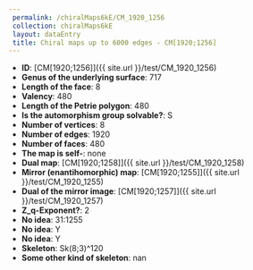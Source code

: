 ```yaml
--- 
 permalink: /chiralMaps6kE/CM_1920_1256 
 collection: chiralMaps6kE
 layout: dataEntry
 title: Chiral maps up to 6000 edges - CM[1920;1256]
---
```


- **ID**: [CM[1920;1256]]({{ site.url }}/test/CM_1920_1256)
- **Genus of the underlying surface**: 717
- **Length of the face**: 8
- **Valency**: 480
- **Length of the Petrie polygon**: 480
- **Is the automorphism group solvable?**: S
- **Number of vertices**: 8
- **Number of edges**: 1920
- **Number of faces**: 480
- **The map is self-**: none
- **Dual map**: [CM[1920;1258]]({{ site.url }}/test/CM_1920_1258)
- **Mirror (enantihomorphic) map**: [CM[1920;1255]]({{ site.url }}/test/CM_1920_1255)
- **Dual of the mirror image**: [CM[1920;1257]]({{ site.url }}/test/CM_1920_1257)
- **Z_q-Exponent?**: 2
- **No idea**:  31:1255
- **No idea**: Y
- **No idea**: Y
- **Skeleton**: Sk(8;3)^120
- **Some other kind of skeleton**: nan
